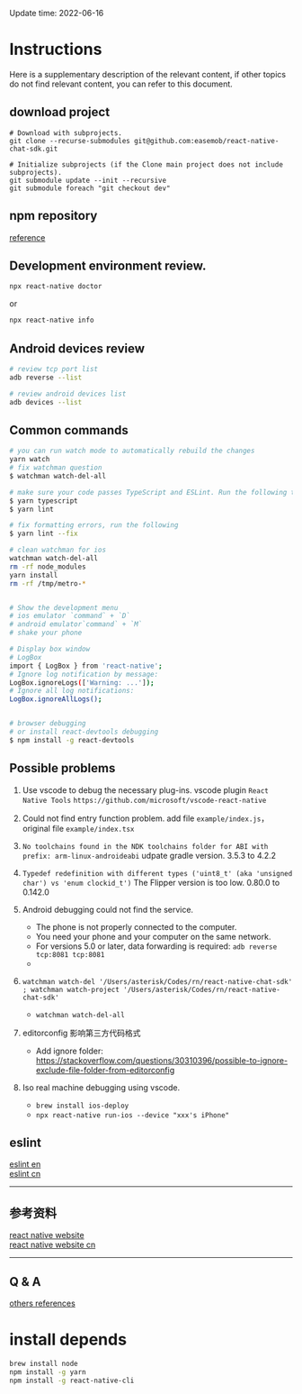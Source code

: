 Update time: 2022-06-16

# Instructions

Here is a supplementary description of the relevant content, if other topics do not find relevant content, you can refer to this document.

## download project

```
# Download with subprojects.
git clone --recurse-submodules git@github.com:easemob/react-native-chat-sdk.git

# Initialize subprojects (if the Clone main project does not include subprojects).
git submodule update --init --recursive
git submodule foreach "git checkout dev"
```

## npm repository

[reference](https://www.npmjs.com/package/react-native-chat-sdk)

## Development environment review.

```sh
npx react-native doctor
```

or

```sh
npx react-native info
```

## Android devices review

```sh
# review tcp port list
adb reverse --list

# review android devices list
adb devices --list
```

## Common commands

```sh
# you can run watch mode to automatically rebuild the changes
yarn watch
# fix watchman question
$ watchman watch-del-all

# make sure your code passes TypeScript and ESLint. Run the following to verify:
$ yarn typescript
$ yarn lint

# fix formatting errors, run the following
$ yarn lint --fix

# clean watchman for ios
watchman watch-del-all
rm -rf node_modules
yarn install
rm -rf /tmp/metro-*


# Show the development menu
# ios emulator `command` + `D`
# android emulator`command` + `M`
# shake your phone

# Display box window
# LogBox
import { LogBox } from 'react-native';
# Ignore log notification by message:
LogBox.ignoreLogs(['Warning: ...']);
# Ignore all log notifications:
LogBox.ignoreAllLogs();


# browser debugging
# or install react-devtools debugging
$ npm install -g react-devtools

```

## Possible problems

1. Use vscode to debug the necessary plug-ins.
   vscode plugin `React Native Tools` `https://github.com/microsoft/vscode-react-native`

2. Could not find entry function problem.
   add file `example/index.js`， original file `example/index.tsx`

3. `No toolchains found in the NDK toolchains folder for ABI with prefix: arm-linux-androideabi`
   udpate gradle version. 3.5.3 to 4.2.2

4. `Typedef redefinition with different types ('uint8_t' (aka 'unsigned char') vs 'enum clockid_t')`
   The Flipper version is too low. 0.80.0 to 0.142.0

5. Android debugging could not find the service.
   - The phone is not properly connected to the computer.
   - You need your phone and your computer on the same network.
   - For versions 5.0 or later, data forwarding is required: `adb reverse tcp:8081 tcp:8081`
   -
6. `watchman watch-del '/Users/asterisk/Codes/rn/react-native-chat-sdk' ; watchman watch-project '/Users/asterisk/Codes/rn/react-native-chat-sdk'`

   - `watchman watch-del-all`

7. editorconfig 影响第三方代码格式

   - Add ignore folder: https://stackoverflow.com/questions/30310396/possible-to-ignore-exclude-file-folder-from-editorconfig

8. Iso real machine debugging using vscode.
   - `brew install ios-deploy`
   - `npx react-native run-ios --device "xxx's iPhone"`

## eslint

[eslint en](https://eslint.org/docs/rules/no-shadow)  
[eslint cn](http://eslint.cn/docs/rules/no-shadow)

---

## 参考资料

[react native website](https://reactnative.dev/)  
[react native website cn](https://reactnative.cn/)

---

## Q & A

[others references](https://note.youdao.com/s/5eHWCnPb)

# install depends

```sh
brew install node
npm install -g yarn
npm install -g react-native-cli
```
